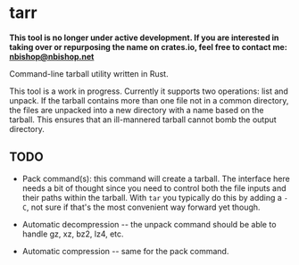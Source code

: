 # tarr

**This tool is no longer under active development. If you are interested in taking over or repurposing the name on crates.io, feel free to contact me: nbishop@nbishop.net**

Command-line tarball utility written in Rust.

This tool is a work in progress. Currently it supports two operations:
list and unpack. If the tarball contains more than one file not in a
common directory, the files are unpacked into a new directory with a
name based on the tarball. This ensures that an ill-mannered tarball
cannot bomb the output directory.

## TODO

- Pack command(s): this command will create a tarball. The interface
  here needs a bit of thought since you need to control both the file
  inputs and their paths within the tarball. With `tar` you typically
  do this by adding a `-C`, not sure if that's the most convenient way
  forward yet though.
  
- Automatic decompression -- the unpack command should be able to
  handle gz, xz, bz2, lz4, etc.
  
- Automatic compression -- same for the pack command.
